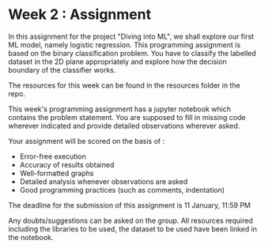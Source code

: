 # **Week 2 : Assignment**

In this assignment for the project "Diving into ML", we shall explore our first ML model, namely logistic regression. This programming assignment is based on the binary classification problem. You have to classify the labelled dataset in the 2D plane appropriately and explore how the decision boundary of the classifier works. 

The resources for this week can be found in the resources folder in the repo.

This week's programming assignment has a jupyter notebook which contains the problem statement. You are supposed to fill in missing code wherever indicated and provide detailed observations wherever asked.

Your assignment will be scored on the basis of : 

* Error-free execution
* Accuracy of results obtained
* Well-formatted graphs
* Detailed analysis whenever observations are asked
* Good programming practices (such as comments, indentation)

The deadline for the submission of this assignment is 11 January, 11:59 PM

Any doubts/suggestions can be asked on the group. All resources required including the libraries to be used, the dataset to be used have been linked in the notebook.
